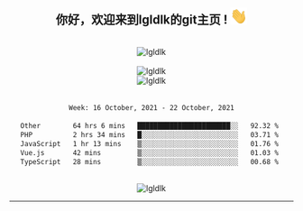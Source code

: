 <div align="center">
<h2> 你好，欢迎来到lgldlk的git主页 ! <img src="https://github.com/lgldlk/lgldlk/blob/main/gifs/Hi.gif" width="30px"></h2>
</div>

<div align="center">
 </br>
 <img src="http://aiitapp.cn:8091/?color=rgba(37,144,118,1)&shadowColor=rgba(12,16,20,1)&fontSize=120&&shadowOffsetX=9&shadowOffsetY=11" height="26px" alt="lgldlk" />
 </br>

   </br>
 <img src="https://github-readme-stats.vercel.app/api?username=lgldlk&show_icons=true&theme=gotham&locale=cn" alt="lgldlk" />
 

</br>

<img  src="http://github-readme-stats.vercel.app/api/top-langs/?username=lgldlk&show_icons=true&theme=gotham&locale=cn&layout=compact" alt="lgldlk"/>  
</br>
</br>

<!--START_SECTION:waka-->
```text
Week: 16 October, 2021 - 22 October, 2021

Other        64 hrs 6 mins   ███████████████████████░░   92.32 % 
PHP          2 hrs 34 mins   █░░░░░░░░░░░░░░░░░░░░░░░░   03.71 % 
JavaScript   1 hr 13 mins    ▒░░░░░░░░░░░░░░░░░░░░░░░░   01.76 % 
Vue.js       42 mins         ▒░░░░░░░░░░░░░░░░░░░░░░░░   01.03 % 
TypeScript   28 mins         ▒░░░░░░░░░░░░░░░░░░░░░░░░   00.68 % 
```
<!--END_SECTION:waka-->

 </br>
  <img src="https://visitor-badge.glitch.me/badge?page_id=lgldlk" alt="lgldlk" />

---

 

